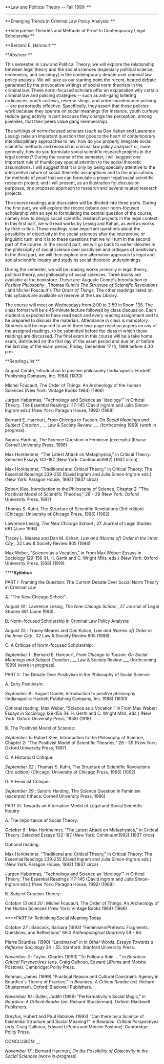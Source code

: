   
  
  
  
  
  

**Law and Political Theory -- Fall 1999: **

****

**Emerging Trends in Criminal Law Policy Analysis: **

**Interpretive Theories and Methods of Proof In Contemporary Legal Scholarship
**

  
  

**Bernard E. Harcourt **

  
  
  
  

**_Abstract_ **

  
  

This semester, in Law and Political Theory, we will explore the relationship
between legal theory and the social sciences (especially political science,
economics, and sociology) in the contemporary debate over criminal law policy
analysis. We will take as our starting point the recent, heated debate
generated by the provocative writings of social norm theorists in the criminal
law. These norm-focused scholars offer an explanation why certain criminal law
and policing strategies -- such as anti-gang loitering ordinances, youth
curfews, reverse stings, and order-maintenance policing \-- are purportedly
effective. Specifically, they assert that these policies work because they
operate on social meanings (for instance, youth curfews reduce gang activity
in part because they change the perception, among juveniles, that their peers
value gang membership).

  
  

The writings of norm-focused scholars (such as Dan Kahan and Lawrence Lessig)
raise an important question that goes to the heart of contemporary
interdisciplinary approaches to law: how do you properly integrate social
scientific methods and research in criminal law policy analysis? or, more
generally, how do you formulate social scientific research projects in the
legal context? During the course of the semester, I will suggest one important
rule of thumb: pay special attention to the social theoretic assumptions. I
will suggest that it is only by being specially attentive to the interpretive
nature of social theoretic assumptions and to the implications for methods of
proof that we can formulate a proper legal/social scientific research project;
and I will present, as an illustration for discussion purposes, one proposed
approach to research and several related research projects.

  
  

The course readings and discussion will be divided into three parts. During
the first part, we will explore the recent debate over norm-focused
scholarship with an eye to formulating the central question of the course,
namely how to design social scientific research projects in the legal context.
In this first part, we will read works by Lessig and Kahan, as well as works
by their critics. These readings raise important questions about the
possibility of objectivity in the social sciences after the interpretive or
linguistic turn, and it is to these questions that we will turn in the second
part of the course. In the second part, we will go back to earlier debates in
the philosophy of social science over positivism and critiques of positivism.
In the third part, we will then explore one alternative approach to legal and
social scientific inquiry and study its social theoretic underpinnings.

  
  

During the semester, we will be reading works primarily in legal theory,
political theory, and philosophy of social sciences. Three books are available
at the bookstore. These are: Auguste Comte's _Introduction to Positive
Philosophy_ , Thomas Kuhn's _The Structure of Scientific Revolutions_ , and
Michel Foucault's _The Order of Things_. The other readings listed on this
syllabus are available on reserve at the Law Library.

  
  

The course will meet on Wednesdays from 2:00 to 3:50 in Room 138. The class
format will be a 45-minute lecture followed by class discussion. Each student
is expected to have read each and every reading assignment and to be prepared
to discuss the materials. Attendance in class is mandatory. Students will be
required to write three two-page reaction papers on any of the assigned
readings, to be submitted before the class in which those readings are
discussed. The final exam in this course will be a take home exam, distributed
on the first day of the exam period and due on or before the last day of the
exam period, Friday, December 17 th, 1999 before 4:30 p.m.

  
  
  
  
  
  
  
  
  
  
  
  

**_Reading List_ **

  
  

August Comte, Introduction to positive philosophy (Indianapolis: Hackett
Publishing Company, Inc. 1988) (1830)

  
  

Michel Foucault, The Order of Things: An Archeology of the Human Sciences (New
York: Vintage Books 1994) (1966)

  
  

Jurgen Habermas, "Technology and Science as 'Ideology'" in Critical Theory:
The Essential Readings 117-145 (David Ingram and Julia Simon-Ingram eds.) (New
York: Paragon House, 1992) (1968)

  
  

Bernard E. Harcourt, _From Chicago to Tucson: On Social Meanings and Subject
Creation_ , __ Law & Society Review ___ (forthcoming 1999) (work in progress).

  
  

Sandra Harding, The Science Question in Feminism (excerpts) (Ithaca: Cornell
University Press, 1986)

  
  

Max Horkheimer, "The Latest Attack on Metaphysics," in Critical Theory:
Selected Essays 132-187 (New York: Continuum1992) (1937 circa)

  
  

Max Horkheimer, "Traditional and Critical Theory," in Critical Theory: The
Essential Readings 239-255 (David Ingram and Julia Simon-Ingram eds.) (New
York: Paragon House, 1992) (1937 circa)

  
  

Robert Klee, Introduction to the Philosophy of Science, Chapter 2: "The
Positivist Model of Scientific Theories," 28 - 39 (New York: Oxford University
Press, 1997)

  
  

Thomas S. Kuhn, The Structure of Scientific Revolutions (3rd edition)
(Chicago: University of Chicago Press, 1996) (1962)

  
  

Lawrence Lessig, _The New Chicago School_ , 27 Journal of Legal Studies 661
(June 1998).

  
  

Tracey L. Meares and Dan M. Kahan, _Law and (Norms of) Order in the Inner
City_ , 32 Law & Society Review 805 (1998)

  
  

Max Weber, "Science as a Vocation," in From Max Weber: Essays in Sociology
129-156 (H. H. Gerth and C. Wright Mills, eds.) (New York: Oxford University
Press, 1958) (1918)

  
  
  
  
  
  
  
  
  
  
  
  
  
  

******_Syllabus_**

  
  
  
  

PART I: Framing the Question: The Current Debate Over Social Norm Theory in
Criminal Law

  
  
  
  

A. "The New Chicago School":

  
  

_August 18_ : Lawrence Lessig, _The New Chicago School_ , 27 Journal of Legal
Studies 661 (June 1998).

  
  
  
  

B. Norm-focused Scholarship in Criminal Law Policy Analysis:

  
  

_August 25_ : Tracey Meares and Dan Kahan, _Law and (Norms of) Order in the
Inner City_ , 32 Law & Society Review 805 (1998).

  
  
  
  

C. A Critique of Norm-focused Scholarship:

  
  

_September 1_ : Bernard E. Harcourt, _From Chicago to Tucson: On Social
Meanings and Subject Creation_ , __ Law & Society Review ___ (forthcoming
1999) (work in progress).

  
  
  
  
  
  
  
  

PART II: The Debate Over Positivism in the Philosophy of Social Science

  
  
  
  

A. Early Positivism:

  
  

_September 8_ : August Comte, Introduction to positive philosophy
(Indianapolis: Hackett Publishing Company, Inc. 1988) (1830)

  
  
  
  

Optional reading: Max Weber, "Science as a Vocation," in From Max Weber:
Essays in Sociology 129-156 (H. H. Gerth and C. Wright Mills, eds.) (New York:
Oxford University Press, 1958) (1918)

  
  
  
  
  
  
  
  
  
  

B. The Positivist Model of Science:

  
  

_September 15_ Robert Klee, Introduction to the Philosophy of Science, Chapter
2: "The Positivist Model of Scientific Theories," 28 - 39 (New York: Oxford
University Press, 1997)

  
  
  
  

C. A Historicist Critique:

  
  

_September 22_ : Thomas S. Kuhn, The Structure of Scientific Revolutions (3rd
edition) (Chicago: University of Chicago Press, 1996) (1962)

  
  
  
  

D. A Feminist Critique:

  
  

_September 29_ : Sandra Harding, The Science Question in Feminism (excerpts)
(Ithaca: Cornell University Press, 1986)

  
  
  
  
  
  

PART III: Towards an Alternative Model of Legal and Social Scientific Inquiry:

  
  
  
  

A. The Importance of Social Theory:

  
  

_October 6_ : Max Horkheimer, "The Latest Attack on Metaphysics," in Critical
Theory: Selected Essays 132-187 (New York: Continuum1992) (1937 circa)

  
  

Optional reading:

  
  

Max Horkheimer, "Traditional and Critical Theory," in Critical Theory: The
Essential Readings 239-255 (David Ingram and Julia Simon-Ingram eds.) (New
York: Paragon House, 1992) (1937 circa)

  
  

Jurgen Habermas, "Technology and Science as 'Ideology'" in Critical Theory:
The Essential Readings 117-145 (David Ingram and Julia Simon-Ingram eds.) (New
York: Paragon House, 1992) (1968)

  
  
  
  
  
  
  
  
  
  

B. Subject Creation Theory:

  
  

_October 13 and 20_ : Michel Foucault, The Order of Things: An Archeology of
the Human Sciences (New York: Vintage Books 1994) (1966)

  
  
  
  
  
  

****PART IV: Rethinking Social Meaning Today

  
  

_October 27_ : Babcock, Barbara (1993) "Feminisms/Pretexts: Fragments,
Questions, and Reflections" 66:2 _Anthropological Quarterly_ 59 - 66.

  
  

Pierre Bourdieu (1990) "Landmarks" in _In Other Words: Essays Towards a
Reflexive Sociology_ 34 - 55. Stanford: Stanford University Press.

  
  
  
  

_November 3_ : Taylor, Charles (1993) "To Follow a Rule. . ." in _Bourdieu:
Critical Perspectives_ (eds. Craig Calhoun, Edward LiPuma and Moishe Postone).
Cambridge: Polity Press.

  
  

Bohman, James (1999) "Practical Reason and Cultural Constraint: Agency in
Bourdieu's Theory of Practice," in _Bourdieu: A Critical Reader_ (ed. Richard
Shusterman). Oxford: Blackwell Publishers.

  
  
  
  

_November 10_ : Butler, Judith (1999) "Performativity's Social Magic," in
_Bourdieu: A Critical Reader_ (ed. Richard Shusterman). Oxford: Blackwell
Publishers.

  
  

Dreyfus, Hubert and Paul Rabinow (1993) "Can there be a Science of Existential
Structure and Social Meaning?" in _Bourdieu: Critical Perspectives_ (eds.
Craig Calhoun, Edward LiPuma and Moishe Postone). Cambridge: Polity Press.

  
  
  
  
  
  
  
  
  
  
  
  
  
  

CONCLUSION: __

  
  

_November 17_ : Bernard Harcourt, _On the Possibility of Objectivity in the
Social Sciences_ (work-in-progress)

  
  
  
  
  
  
  
  

